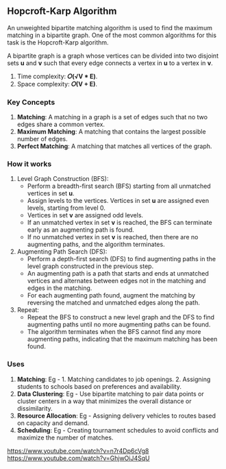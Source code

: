 ## Hopcroft-Karp Algorithm
An unweighted bipartite matching algorithm is used to find the maximum matching in a bipartite graph. One of the most common algorithms for this task is the Hopcroft-Karp algorithm.</br>

A bipartite graph is a graph whose vertices can be divided into two disjoint sets <b>u</b> and <b>v</b> such that every edge connects a vertex in <b>u</b> to a vertex in <b>v</b>.

1. Time complexity: <b>𝑂(√V * E)</b>.
2. Space complexity: <b>𝑂(V + E)</b>.</br>


### Key Concepts
1. <b>Matching</b>: A matching in a graph is a set of edges such that no two edges share a common vertex.
2. <b>Maximum Matching</b>: A matching that contains the largest possible number of edges.
3. <b>Perfect Matching</b>: A matching that matches all vertices of the graph.

### How it works
1. Level Graph Construction (BFS):
   - Perform a breadth-first search (BFS) starting from all unmatched vertices in set <b>u</b>.
   - Assign levels to the vertices. Vertices in set <b>u</b> are assigned even levels, starting from level 0.
   - Vertices in set <b>v</b> are assigned odd levels.
   - If an unmatched vertex in set <b>v</b> is reached, the BFS can terminate early as an augmenting path is found.
   - If no unmatched vertex in set <b>v</b> is reached, then there are no augmenting paths, and the algorithm terminates.
2. Augmenting Path Search (DFS):
   - Perform a depth-first search (DFS) to find augmenting paths in the level graph constructed in the previous step.
   - An augmenting path is a path that starts and ends at unmatched vertices and alternates between edges not in the matching and edges in the matching.
   - For each augmenting path found, augment the matching by reversing the matched and unmatched edges along the path.
3. Repeat:
   - Repeat the BFS to construct a new level graph and the DFS to find augmenting paths until no more augmenting paths can be found.
   - The algorithm terminates when the BFS cannot find any more augmenting paths, indicating that the maximum matching has been found.

### Uses
1. <b>Matching</b>: Eg - 1. Matching candidates to job openings. 2. Assigning students to schools based on preferences and availability.
2. <b>Data Clustering</b>: Eg - Use bipartite matching to pair data points or cluster centers in a way that minimizes the overall distance or dissimilarity.
3. <b>Resource Allocation</b>: Eg - Assigning delivery vehicles to routes based on capacity and demand.
4. <b>Scheduling</b>: Eg - Creating tournament schedules to avoid conflicts and maximize the number of matches.

https://www.youtube.com/watch?v=n7r4Dp6cVg8</br>
https://www.youtube.com/watch?v=GhjwOiJ4SqU